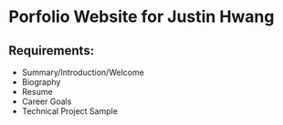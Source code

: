 # Porfolio Website for Justin Hwang

## Requirements:
- Summary/Introduction/Welcome
- Biography
- Resume
- Career Goals
- Technical Project Sample